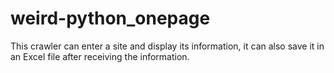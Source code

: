 # weird-python_onepage
This crawler can enter a site and display its information, it can also save it in an Excel file after receiving the information.
